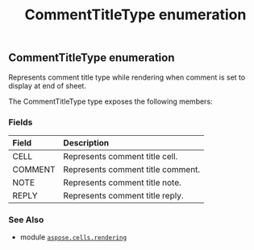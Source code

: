 ﻿---
title: CommentTitleType enumeration
second_title: Aspose.Cells for Python via .NET API References
description: 
type: docs
weight: 170
url: /aspose.cells.rendering/commenttitletype/
is_root: false
---

## CommentTitleType enumeration

Represents comment title type while rendering when comment is set to display at end of sheet.



The CommentTitleType type exposes the following members:

### Fields
| Field | Description |
| :- | :- |
| CELL | Represents comment title cell. |
| COMMENT | Represents comment title comment. |
| NOTE | Represents comment title note. |
| REPLY | Represents comment title reply. |



### See Also
* module [`aspose.cells.rendering`](..)
